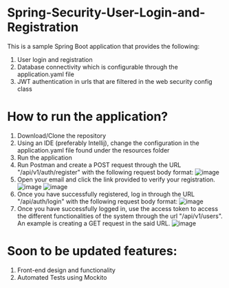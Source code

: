 # Spring-Security-User-Login-and-Registration
This is a sample Spring Boot application that provides the following:
1. User login and registration
2. Database connectivity which is configurable through the application.yaml file
3. JWT authentication in urls that are filtered in the web security config class

# How to run the application?
1. Download/Clone the repository
2. Using an IDE (preferably Intellij), change the configuration in the application.yaml file found under the resources folder
3. Run the application
4. Run Postman and create a POST request through the URL "/api/v1/auth/register" with the following request body format:
![image](https://github.com/kylerequez/Spring-Boot-Users-Application-Sample/assets/82488140/5fc9193f-9e24-4ef5-88b8-66fa96f08b6d)
5. Open your email and click the link provided to verify your registration.
![image](https://github.com/kylerequez/Spring-Boot-Users-Application-Sample/assets/82488140/b65041f9-6c3a-4b4c-ac4b-9eae58914179)
![image](https://github.com/kylerequez/Spring-Boot-Users-Application-Sample/assets/82488140/a3900d07-60b3-460c-b243-f85fbe873bb2)
6. Once you have successfully registered, log in through the URL "/api/auth/login" with the following request body format:
![image](https://github.com/kylerequez/Spring-Boot-Users-Application-Sample/assets/82488140/19e3cc8b-1cb4-4614-b780-75229fa19ae0)
7. Once you have successfully logged in, use the access token to access the different functionalities of the system through the url "/api/v1/users". An example is creating a GET request in the said URL.
![image](https://github.com/kylerequez/Spring-Boot-Users-Application-Sample/assets/82488140/fecbb9e1-8504-480b-b0ce-f3819df4c7d6)

# Soon to be updated features:
1. Front-end design and functionality
2. Automated Tests using Mockito
